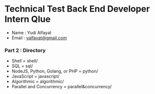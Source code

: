 # Technical Test Back End Developer Intern Qlue

-   Name : Yudi Alfayat
-   Email : yalfayat@gmail.com

### Part 2 : Directory

-   Shell = shell/
-   SQL = sql/
-   NodeJS, Python, Golang, or PHP = python/
-   JavaScript = javascript/
-   Algorithmic = algorithmic/
-   Parallel and Concurrency = parallel&concurrency/
